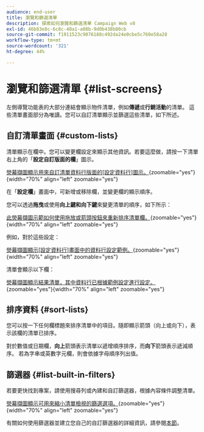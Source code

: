 ```yaml
---
audience: end-user
title: 瀏覽和篩選清單
description: 探索如何瀏覽和篩選清單 Campaign Web v8
exl-id: 46b83e8c-6c8c-40a1-a08b-9d0b438b80cb
source-git-commit: f1911523c9076188c492da24e0cbe5c760e58a28
workflow-type: tm+mt
source-wordcount: '321'
ht-degree: 44%

---
```


# 瀏覽和篩選清單 {#list-screens}

左側導覽功能表的大部分連結會顯示物件清單，例如&#x200B;**傳遞**&#x200B;或&#x200B;**行銷活動**&#x200B;的清單。 這些清單畫面部分為唯讀。您可以自訂清單顯示並篩選這些清單，如下所述。

## 自訂清單畫面 {#custom-lists}

清單顯示在欄中。您可以變更欄設定來顯示其他資訊。若要這麼做，請按一下清單右上角的「**設定自訂版面的欄**」圖示。

[熒幕擷圖顯示用來自訂清單資料行版面的[設定資料行]圖示。](assets/config-columns.png){zoomable="yes"}{width="70%" align="left" zoomable="yes"}

在「**設定欄**」畫面中，可新增或移除欄，並變更欄的顯示順序。

您可以透過&#x200B;**拖曳**&#x200B;或使用&#x200B;**向上鍵和向下鍵**&#x200B;來變更清單的順序，如下所示：

[此熒幕擷圖示範如何使用拖放或箭頭按鈕來重新排序清單欄。](assets/list-reorder.png){zoomable="yes"}{width="70%" align="left" zoomable="yes"}

例如，對於這些設定：

[熒幕擷圖顯示[設定資料行]畫面中的資料行設定範例。](assets/columns.png){zoomable="yes"}{width="70%" align="left" zoomable="yes"}

清單會顯示以下欄：

[熒幕擷圖顯示結果清單，其中資料行已根據範例設定進行設定。](assets/column-sample.png){zoomable="yes"}{width="70%" align="left" zoomable="yes"}

## 排序資料 {#sort-lists}

您可以按一下任何欄標題來排序清單中的項目。隨即顯示箭頭（向上或向下），表示該欄的清單已排序。

對於數值或日期欄，**向上**&#x200B;箭頭表示清單以遞增順序排序，而&#x200B;**向下**&#x200B;箭頭表示遞減順序。 若為字串或英數字元欄，則會依據字母順序列出值。

## 篩選器 {#list-built-in-filters}

若要更快找到專案，請使用搜尋列或內建和自訂篩選器，根據內容條件調整清單。

[熒幕擷圖顯示可用來縮小清單檢視的篩選選項。](assets/filter.png){zoomable="yes"}{width="70%" align="left" zoomable="yes"}

有關如何使用篩選器並建立您自己的自訂篩選器的詳細資訊，請參閱[本節](../query/filter.md)。

<!--
## Use advanced attributes {#adv-attributes}

>[!CONTEXTUALHELP]
>id="acw_attributepicker_advancedfields"
>title="Display advanced attributes"
>abstract="Only the most common attributes are displayed by default in the attribute list. Activate the **Display advanced attributes** toggle to see all available attributes for the current list in the left palette of the rule builder, such as nodes, groupings, 1-1 links, 1-N links."

>[!CONTEXTUALHELP]
>id="acw_rulebuilder_advancedfields"
>title="Rule builder advanced fields"
>abstract="Only the most common attributes are displayed by default in the attribute list. Activate the **Display advanced attributes** toggle to see all available attributes for the current list in the left palette of the rule builder, such as nodes, groupings, 1-1 links, 1-N links."

>[!CONTEXTUALHELP]
>id="acw_rulebuilder_properties_advanced"
>title="Rule builder advanced attributes"
>abstract="Only the most common attributes are displayed by default in the attribute list. Activate the **Display advanced attributes** toggle to see all available attributes for the current list in the left palette of the rule builder, such as nodes, groupings, 1-1 links, 1-N links."

Only the most common attributes are displayed by default in the attribute list and filter configuration screens. Attributes set as `advanced` attributes in the data schema are hidden from the configuration screens.

Activate the **Display advanced attributes** toggle to see all available attributes for the current list in the left palette of the rule builder, such as nodes, groupings, 1-1 links, 1-N links. The attribute list updates instantly.

[The screenshot shows the Display advanced attributes toggle used to reveal hidden attributes in the rule builder palette.](assets/adv-toggle.png){zoomable="yes"}{width="70%" align="left" zoomable="yes"}
-->
